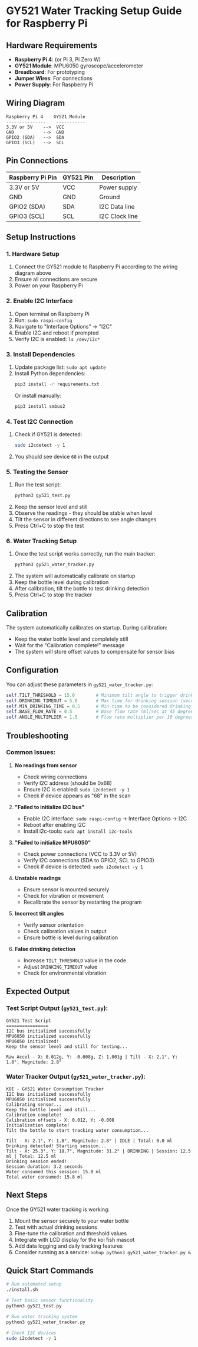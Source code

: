 # GY521 Water Tracking Setup Guide for Raspberry Pi

## Hardware Requirements

- **Raspberry Pi 4**: (or Pi 3, Pi Zero W)
- **GY521 Module**: MPU6050 gyroscope/accelerometer
- **Breadboard**: For prototyping
- **Jumper Wires**: For connections
- **Power Supply**: For Raspberry Pi

## Wiring Diagram

```
Raspberry Pi 4    GY521 Module
---------------    -----------
3.3V or 5V    -->  VCC
GND           -->  GND
GPIO2 (SDA)   -->  SDA
GPIO3 (SCL)   -->  SCL
```

## Pin Connections

| Raspberry Pi Pin | GY521 Pin | Description |
|------------------|-----------|-------------|
| 3.3V or 5V      | VCC       | Power supply |
| GND             | GND       | Ground |
| GPIO2 (SDA)     | SDA       | I2C Data line |
| GPIO3 (SCL)     | SCL       | I2C Clock line |

## Setup Instructions

### 1. Hardware Setup
1. Connect the GY521 module to Raspberry Pi according to the wiring diagram above
2. Ensure all connections are secure
3. Power on your Raspberry Pi

### 2. Enable I2C Interface
1. Open terminal on Raspberry Pi
2. Run: `sudo raspi-config`
3. Navigate to "Interface Options" → "I2C"
4. Enable I2C and reboot if prompted
5. Verify I2C is enabled: `ls /dev/i2c*`

### 3. Install Dependencies
1. Update package list: `sudo apt update`
2. Install Python dependencies:
   ```bash
   pip3 install -r requirements.txt
   ```
   Or install manually:
   ```bash
   pip3 install smbus2
   ```

### 4. Test I2C Connection
1. Check if GY521 is detected:
   ```bash
   sudo i2cdetect -y 1
   ```
2. You should see device `68` in the output

### 5. Testing the Sensor
1. Run the test script:
   ```bash
   python3 gy521_test.py
   ```
2. Keep the sensor level and still
3. Observe the readings - they should be stable when level
4. Tilt the sensor in different directions to see angle changes
5. Press Ctrl+C to stop the test

### 6. Water Tracking Setup
1. Once the test script works correctly, run the main tracker:
   ```bash
   python3 gy521_water_tracker.py
   ```
2. The system will automatically calibrate on startup
3. Keep the bottle level during calibration
4. After calibration, tilt the bottle to test drinking detection
5. Press Ctrl+C to stop the tracker

## Calibration

The system automatically calibrates on startup. During calibration:
- Keep the water bottle level and completely still
- Wait for the "Calibration complete!" message
- The system will store offset values to compensate for sensor bias

## Configuration

You can adjust these parameters in `gy521_water_tracker.py`:

```python
self.TILT_THRESHOLD = 15.0        # Minimum tilt angle to trigger drinking (degrees)
self.DRINKING_TIMEOUT = 5.0       # Max time for drinking session (seconds)
self.MIN_DRINKING_TIME = 0.5      # Min time to be considered drinking (seconds)
self.BASE_FLOW_RATE = 0.5         # Base flow rate (ml/sec at 45 degrees)
self.ANGLE_MULTIPLIER = 1.5       # Flow rate multiplier per 10 degrees
```

## Troubleshooting

### Common Issues:

1. **No readings from sensor**
   - Check wiring connections
   - Verify I2C address (should be 0x68)
   - Ensure I2C is enabled: `sudo i2cdetect -y 1`
   - Check if device appears as "68" in the scan

2. **"Failed to initialize I2C bus"**
   - Enable I2C interface: `sudo raspi-config` → Interface Options → I2C
   - Reboot after enabling I2C
   - Install i2c-tools: `sudo apt install i2c-tools`

3. **"Failed to initialize MPU6050"**
   - Check power connections (VCC to 3.3V or 5V)
   - Verify I2C connections (SDA to GPIO2, SCL to GPIO3)
   - Check if device is detected: `sudo i2cdetect -y 1`

4. **Unstable readings**
   - Ensure sensor is mounted securely
   - Check for vibration or movement
   - Recalibrate the sensor by restarting the program

5. **Incorrect tilt angles**
   - Verify sensor orientation
   - Check calibration values in output
   - Ensure bottle is level during calibration

6. **False drinking detection**
   - Increase `TILT_THRESHOLD` value in the code
   - Adjust `DRINKING_TIMEOUT` value
   - Check for environmental vibration

## Expected Output

### Test Script Output (`gy521_test.py`):
```
GY521 Test Script
================
I2C bus initialized successfully
MPU6050 initialized successfully
MPU6050 initialized!
Keep the sensor level and still for testing...

Raw Accel - X: 0.012g, Y: -0.008g, Z: 1.001g | Tilt - X: 2.1°, Y: 1.8°, Magnitude: 2.8°
```

### Water Tracker Output (`gy521_water_tracker.py`):
```
KOI - GY521 Water Consumption Tracker
I2C bus initialized successfully
MPU6050 initialized successfully
Calibrating sensor...
Keep the bottle level and still...
Calibration complete!
Calibration offsets - X: 0.012, Y: -0.008
Initialization complete!
Tilt the bottle to start tracking water consumption...

Tilt - X: 2.1°, Y: 1.8°, Magnitude: 2.8° | IDLE | Total: 0.0 ml
Drinking detected! Starting session...
Tilt - X: 25.3°, Y: 18.7°, Magnitude: 31.2° | DRINKING | Session: 12.5 ml | Total: 12.5 ml
Drinking session ended!
Session duration: 3.2 seconds
Water consumed this session: 15.8 ml
Total water consumed: 15.8 ml
```

## Next Steps

Once the GY521 water tracking is working:
1. Mount the sensor securely to your water bottle
2. Test with actual drinking sessions
3. Fine-tune the calibration and threshold values
4. Integrate with LCD display for the koi fish mascot
5. Add data logging and daily tracking features
6. Consider running as a service: `nohup python3 gy521_water_tracker.py &`

## Quick Start Commands

```bash
# Run automated setup
./install.sh

# Test basic sensor functionality
python3 gy521_test.py

# Run water tracking system
python3 gy521_water_tracker.py

# Check I2C devices
sudo i2cdetect -y 1
``` 